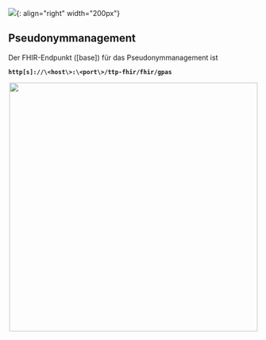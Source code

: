 ![](https://www.ths-greifswald.de/wp-content/uploads/2019/01/Design-Logo-THS-deutsch-271-padding.png){: align="right" width="200px"}
## Pseudonymmanagement

Der FHIR-Endpunkt ([base]) für das Pseudonymmanagement ist

<strong>```http[s]://\<host\>:\<port\>/ttp-fhir/fhir/gpas```</strong>

<p align="center">
  <img width="500" src="https://www.ths-greifswald.de/wp-content/uploads/2022/10/fhirgw-gpas.png">
</p>
